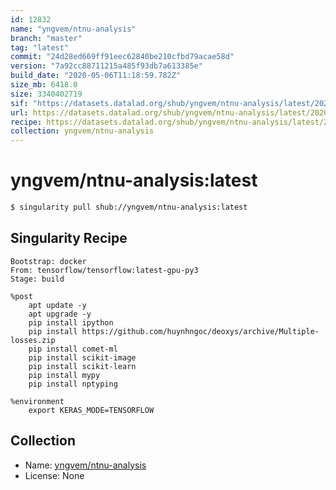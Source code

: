 ```yaml
---
id: 12832
name: "yngvem/ntnu-analysis"
branch: "master"
tag: "latest"
commit: "24d28ed669ff91eec62840be210cfbd79acae58d"
version: "7a92cc88711215a485f93db7a613385e"
build_date: "2020-05-06T11:18:59.782Z"
size_mb: 6418.0
size: 3340402719
sif: "https://datasets.datalad.org/shub/yngvem/ntnu-analysis/latest/2020-05-06-24d28ed6-7a92cc88/7a92cc88711215a485f93db7a613385e.sif"
url: https://datasets.datalad.org/shub/yngvem/ntnu-analysis/latest/2020-05-06-24d28ed6-7a92cc88/
recipe: https://datasets.datalad.org/shub/yngvem/ntnu-analysis/latest/2020-05-06-24d28ed6-7a92cc88/Singularity
collection: yngvem/ntnu-analysis
---
```


# yngvem/ntnu-analysis:latest

```bash
$ singularity pull shub://yngvem/ntnu-analysis:latest
```

## Singularity Recipe

```singularity
Bootstrap: docker
From: tensorflow/tensorflow:latest-gpu-py3
Stage: build

%post
    apt update -y
    apt upgrade -y
    pip install ipython
    pip install https://github.com/huynhngoc/deoxys/archive/Multiple-losses.zip
    pip install comet-ml
    pip install scikit-image
    pip install scikit-learn
    pip install mypy
    pip install nptyping

%environment
    export KERAS_MODE=TENSORFLOW
```

## Collection

 - Name: [yngvem/ntnu-analysis](https://github.com/yngvem/ntnu-analysis)
 - License: None


